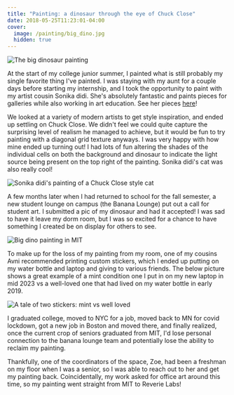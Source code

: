 ```yaml
---
title: "Painting: a dinosaur through the eye of Chuck Close"
date: 2018-05-25T11:23:01-04:00
cover:
  image: /painting/big_dino.jpg
  hidden: true
---
```


![The big dinosaur painting](/painting/big_dino.jpg)

At the start of my college junior summer, I painted what is still probably my single favorite thing I've painted. I was staying with my aunt for a couple days before starting my internship, and I took the opportunity to paint with my artist cousin Sonika didi. She's absolutely fantastic and paints pieces for galleries while also working in art education. See her pieces [here](https://www.instagram.com/sonikart13/)!

We looked at a variety of modern artists to get style inspiration, and ended up settling on Chuck Close. We didn't feel we could quite capture the surprising level of realism he managed to achieve, but it would be fun to try painting with a diagonal grid texture anyways. I was very happy with how mine ended up turning out! I had lots of fun altering the shades of the individual cells on both the background and dinosaur to indicate the light source being present on the top right of the painting. Sonika didi's cat was also really cool!

![Sonika didi's painting of a Chuck Close style cat](/painting/cat.jpg)

A few months later when I had returned to school for the fall semester, a new student lounge on campus (the Banana Lounge) put out a call for student art. I submitted a pic of my dinosaur and had it accepted! I was sad to have it leave my dorm room, but I was so excited for a chance to have something I created be on display for others to see.

![Big dino painting in MIT](/painting/lounge_dino.jpg)

To make up for the loss of my painting from my room, one of my cousins Avni recommended printing custom stickers, which I ended up putting on my water bottle and laptop and giving to various friends. The below picture shows a great example of a mint condition one I put in on my new laptop in mid 2023 vs a well-loved one that had lived on my water bottle in early 2019.

![A tale of two stickers: mint vs well loved](/painting/dino_sticker.jpg)

I graduated college, moved to NYC for a job, moved back to MN for covid lockdown, got a new job in Boston and moved there, and finally realized, once the current crop of seniors graduated from MIT, I'd lose personal connection to the banana lounge team and potentially lose the ability to reclaim my painting. 

Thankfully, one of the coordinators of the space, Zoe, had been a freshman on my floor when I was a senior, so I was able to reach out to her and get my painting back. Coincidentally, my work asked for office art around this time, so my painting went straight from MIT to Reverie Labs!
